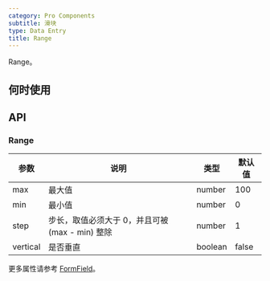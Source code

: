 ```yaml
---
category: Pro Components
subtitle: 滑块
type: Data Entry
title: Range
---
```


Range。

## 何时使用



## API

### Range

| 参数      | 说明                                     | 类型        |默认值 |
|-----------|------------------------------------------|------------|--------|
| max | 最大值 | number    | 100    |
| min | 最小值 | number  | 0 |
| step | 步长，取值必须大于 0，并且可被 (max - min) 整除 | number | 1  |
| vertical | 是否垂直 | boolean | false |

更多属性请参考 [FormField](/components-pro/field/#FormField)。
